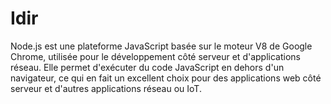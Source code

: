 # Idir
Node.js est une plateforme JavaScript basée sur le moteur V8 de Google Chrome, utilisée pour le développement côté serveur et d'applications réseau. Elle permet d'exécuter du code JavaScript en dehors d'un navigateur, ce qui en fait un excellent choix pour des applications web côté serveur et d'autres applications réseau ou IoT.